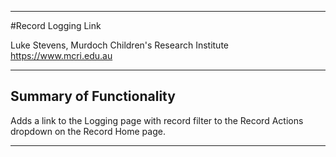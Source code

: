 ********************************************************************************
#Record Logging Link

Luke Stevens, Murdoch Children's Research Institute https://www.mcri.edu.au

********************************************************************************
## Summary of Functionality

Adds a link to the Logging page with record filter to the Record Actions dropdown on the Record Home page.

********************************************************************************